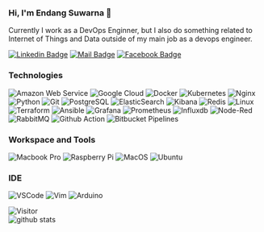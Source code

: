 ### Hi, I'm Endang Suwarna 👋

Currently I work as a DevOps Enginner, but I also do something related to Internet of Things and Data outside of my main job as a devops engineer.

[![Linkedin Badge](https://img.shields.io/badge/-edsuwarna-blue?style=flat-square&logo=Linkedin&logoColor=white&link=https://www.linkedin.com/in/edsuwarna/)](https://www.linkedin.com/in/edsuwarna/)
[![Mail Badge](https://img.shields.io/badge/-es@edsuwarna.xyz-c14438?style=flat-square&logo=Gmail&logoColor=white&link=mailto:es@edsuwarna.xyz)](mailto:es@edsuwarna.xyz)
[![Facebook Badge](https://img.shields.io/badge/edsuwarna-1877F2?style=flat-square&logo=facebook&logoColor=white&link=https://facebook.com/edsuwarna/)](https://facebook.com/edsuwana)

### Technologies
![Amazon Web Service](https://img.shields.io/badge/-Amazon_Web_Services-232F3E?style=flat-square&logo=amazon-aws)
![Google Cloud](https://img.shields.io/badge/-Google%20Cloud-1877F2?style=flat-square&logo=google-cloud&logoColor=white)
![Docker](https://img.shields.io/badge/-Docker-2CA5E0?style=flat-square&logo=Docker&logoColor=white)
![Kubernetes](https://img.shields.io/badge/-Kubernetes-326ce5?style=flat-square&logo=Kubernetes&logoColor=white)
![Nginx](https://img.shields.io/badge/Nginx-009639?style=flat-square&logo=nginx&logoColor=white)
![Python](https://img.shields.io/badge/-Python-yellow?style=flat-square&logo=Python)
![Git](https://img.shields.io/badge/Git-F05032?style=flat-square&logo=git&logoColor=white)
![PostgreSQL](https://img.shields.io/badge/-PostgreSQL-336791?style=flat-square&logo=postgresql&logoColor=white)
![ElasticSearch](https://img.shields.io/badge/ElasticSearch-005571?style=flat-square&logo=elasticsearch&logoColor=white)
![Kibana](https://img.shields.io/badge/kibana-005571?style=flat-square&logo=kibana&logoColor=white)
![Redis](https://img.shields.io/badge/-Redis-%23DD0031?style=flat-square&logo=Redis&logoColor=white)
![Linux](https://img.shields.io/badge/Linux-FCC624?style=flat-square&logo=linux&logoColor=black)
![Terraform](https://img.shields.io/badge/Terraform-7B42BC?style=flat-square&logo=terraform&logoColor=white)
![Ansible](https://img.shields.io/badge/Ansible-EE0000?style=flat-square&logo=ansible&logoColor=white)
![Grafana](https://img.shields.io/badge/Grafana-F46800?style=flat-square&logo=grafana&logoColor=white)
![Prometheus](https://img.shields.io/badge/Prometheus-E6522c?style=flat-square&logo=prometheus&logoColor=white)
![Influxdb](https://img.shields.io/badge/Influxdb-22ADF6?style=flat-square&logo=influxdb&logoColor=white)
![Node-Red](https://img.shields.io/badge/Node_Red-8F0000?style=flat-square&logo=node-red&logoColor=white)
![RabbitMQ](https://img.shields.io/badge/RabbitMQ-FF6600?style=flat-square&logo=rabbitmq&logoColor=white)
![Github Action](https://img.shields.io/badge/Github_Action-2088FF?style=flat-square&logo=github-actions&logoColor=white)
![Bitbucket Pipelines](https://img.shields.io/badge/Bitbucket_Pipelines-0052CC?style=flat-square&logo=bitbucket&logoColor=white)

### Workspace and Tools
![Macbook Pro](https://img.shields.io/badge/Macbook_Pro_2020_Core_i5_8GB-999999?style=flat-square&logo=apple&logoColor=white)
![Raspberry Pi](https://img.shields.io/badge/-Raspberry_Pi_3B+-C51A4A?style=flat-square&logo=Raspberry-Pi)
![MacOS](https://img.shields.io/badge/macOS_Big_Sur-bf276f?style=flat-square&logo=apple&logoColor=white)
![Ubuntu](https://img.shields.io/badge/Ubuntu-E95420?style=flat-square&logo=ubuntu&logoColor=white)

### IDE
![VSCode](https://img.shields.io/badge/Visual_Studio_Code-0078D4?style=flat-square&logo=visual%20studio%20code&logoColor=white)
![Vim](https://img.shields.io/badge/VIM-%2311AB00.svg?&style=lat-square&logo=vim&logoColor=white)
![Arduino](https://img.shields.io/badge/Arduino_IDE-00979D?style=flat-square&logo=arduino&logoColor=white)



![Visitor](https://visitor-badge.glitch.me/badge?page_id=edsuwarna) \
![github stats](https://github-readme-stats.vercel.app/api?username=edsuwarna&show_icons=true)

